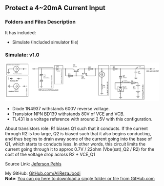 ## Protect a 4~20mA Current Input

### Folders and Files Description
It has included:
- Simulate (Included simulator file)

### Simulate: v1.0
![](Simulate/v1.0.png)

- Diode 1N4937 withstands 600V reverse voltage.
- Transistor NPN BD139 withstands 80V of VCE and VCB.
- TL431 is a voltage reference with around 2.5V with this configuration. 

About transistors role:
R1 biases Q1 such that it conducts. If the current through R2 is too large, Q2 is biased such that it also begins conducting, and thus begins to drain away some of the current going into the base of Q1, which starts to conducts less. In other words, this circuit limits the current going through it to approx 0.7V / 22ohm (Vbe(sat)_Q2 / R2) for the cost of the voltage drop across R2 + VCE_Q1

Source Link: [Jeferson Pehls](https://www.linkedin.com/feed/update/urn:li:activity:7042709425547001856/)

My GitHub: [GitHub.com/AliRezaJoodi](https://github.com/AliRezaJoodi)  
**Note**: [You can go here to download a single folder or file from GitHub.com](https://minhaskamal.github.io/DownGit/#/home)
